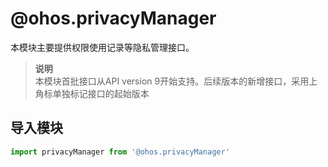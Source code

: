 # @ohos.privacyManager    
本模块主要提供权限使用记录等隐私管理接口。  
> **说明**   
>本模块首批接口从API version 9开始支持。后续版本的新增接口，采用上角标单独标记接口的起始版本  
  
## 导入模块  
  
```js    
import privacyManager from '@ohos.privacyManager'    
```  
